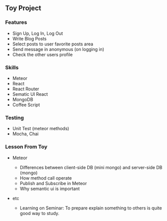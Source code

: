 ## Toy Project


### Features

- Sign Up, Log In, Log Out
- Write Blog Posts
- Select posts to user favorite posts area 
- Send message in anonymous (on logging in)
- Check the other users profile



### Skills

- Meteor
- React
- React Router
- Sematic UI React
- MongoDB
- Coffee Script



### Testing

- Unit Test (meteor methods)
- Mocha, Chai



### Lesson From Toy

- Meteor 
  - Differences between client-side DB (mini mongo) and server-side DB (mongo)
  - How method call operate
  - Publish and Subscribe in Meteor
  - Why semantic ui is important

- etc
  - Learning on Seminar: To prepare explain something to others is quite good way to study. 
